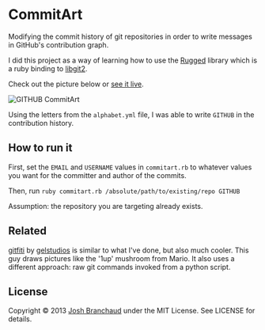 # CommitArt

Modifying the commit history of git repositories in order to write messages
in GitHub's contribution graph.

I did this project as a way of learning how to use the
[Rugged](https://github.com/libgit2/rugged) library which is a ruby binding to
[libgit2](https://github.com/libgit2/libgit2).

Check out the picture below or [see it live](https://github.com/commitart).

![GITHUB CommitArt](http://i.imgur.com/e6DlzfA.png)

Using the letters from the `alphabet.yml` file, I was able to write `GITHUB`
in the contribution history.

## How to run it

First, set the `EMAIL` and `USERNAME` values in `commitart.rb` to whatever
values you want for the committer and author of the commits.

Then, run `ruby commitart.rb /absolute/path/to/existing/repo GITHUB`

Assumption: the repository you are targeting already exists.

## Related

[gitfiti](https://github.com/gelstudios/gitfiti) by
[gelstudios](https://github.com/gelstudios) is similar to what I've done,
but also much cooler. This guy draws pictures like the '1up' mushroom from
Mario. It also uses a different approach: raw git commands invoked from a
python script.

## License

Copyright &copy; 2013 [Josh Branchaud](http://joshbranchaud.com) under the
MIT License. See LICENSE for details.
